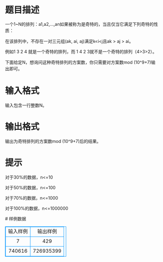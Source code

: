 # 

 
 # 题目描述 
<p style="line-height: 20.7999992370605px;">一个1~N的排列：a1,a2,&hellip;,an如果被称为是奇特的，当且仅当它满足下列奇特的性质：</p>

<p style="line-height: 20.7999992370605px;">在该排列中，不存在一对三元组(ak,&nbsp;ai,&nbsp;aj)满足k&lt;i&lt;j且ak&nbsp;&gt;&nbsp;aj&nbsp;&gt;&nbsp;ai。</p>

<p style="line-height: 20.7999992370605px;">例如1&nbsp;3&nbsp;2&nbsp;4&nbsp;就是一个奇特的排列，而&nbsp;1&nbsp;4&nbsp;2&nbsp;3就不是一个奇特的排列（4&gt;3&gt;2）。</p>

<p style="line-height: 20.7999992370605px;">下面给定N，想询问这种奇特排列的方案数，你只需要对方案数mod&nbsp;(10^9+7)输出即可。</p> 

 
 # 输入格式 
<p>输入包含一行整数N。</p> 

 
 # 输出格式 
<p>输出为奇特排列的方案数mod&nbsp;(10^9+7)后的结果。</p> 

 
 # 提示 
<p>对于30%的数据，n&lt;=10</p>

<p>对于50%的数据，n&lt;=100</p>

<p>对于70%的数据，n&lt;=1000</p>

<p>对于100%的数据，n&lt;=1000000</p> 
# 样例数据
<style>
        table,table tr th, table tr td { border:1px solid #0094ff; }
        table { width: 200px; min-height: 25px; line-height: 25px; text-align: center; border-collapse: collapse;}   
    </style>
<table>
	<tr>
		<td>输入样例</td>
		<td>输出样例</td>
	</tr>
<tr><td>7</td><td>429</td></tr><tr><td>740616</td><td>726935399
</td></tr></table>
